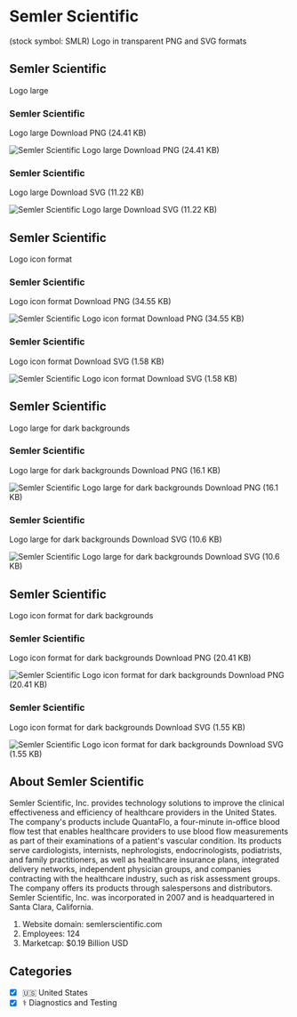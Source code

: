 # Semler Scientific
 (stock symbol: SMLR) Logo in transparent PNG and SVG formats

## Semler Scientific
 Logo large

### Semler Scientific
 Logo large Download PNG (24.41 KB)

![Semler Scientific
 Logo large Download PNG (24.41 KB)](/img/orig/SMLR_BIG-d22c3772.png)

### Semler Scientific
 Logo large Download SVG (11.22 KB)

![Semler Scientific
 Logo large Download SVG (11.22 KB)](/img/orig/SMLR_BIG-5cff8ea1.svg)

## Semler Scientific
 Logo icon format

### Semler Scientific
 Logo icon format Download PNG (34.55 KB)

![Semler Scientific
 Logo icon format Download PNG (34.55 KB)](/img/orig/SMLR-400a2766.png)

### Semler Scientific
 Logo icon format Download SVG (1.58 KB)

![Semler Scientific
 Logo icon format Download SVG (1.58 KB)](/img/orig/SMLR-76ea454a.svg)

## Semler Scientific
 Logo large for dark backgrounds

### Semler Scientific
 Logo large for dark backgrounds Download PNG (16.1 KB)

![Semler Scientific
 Logo large for dark backgrounds Download PNG (16.1 KB)](/img/orig/SMLR_BIG.D-02fbc870.png)

### Semler Scientific
 Logo large for dark backgrounds Download SVG (10.6 KB)

![Semler Scientific
 Logo large for dark backgrounds Download SVG (10.6 KB)](/img/orig/SMLR_BIG.D-52c647d1.svg)

## Semler Scientific
 Logo icon format for dark backgrounds

### Semler Scientific
 Logo icon format for dark backgrounds Download PNG (20.41 KB)

![Semler Scientific
 Logo icon format for dark backgrounds Download PNG (20.41 KB)](/img/orig/SMLR.D-c2bb4004.png)

### Semler Scientific
 Logo icon format for dark backgrounds Download SVG (1.55 KB)

![Semler Scientific
 Logo icon format for dark backgrounds Download SVG (1.55 KB)](/img/orig/SMLR.D-79b38ddf.svg)

## About Semler Scientific


Semler Scientific, Inc. provides technology solutions to improve the clinical effectiveness and efficiency of healthcare providers in the United States. The company's products include QuantaFlo, a four-minute in-office blood flow test that enables healthcare providers to use blood flow measurements as part of their examinations of a patient's vascular condition. Its products serve cardiologists, internists, nephrologists, endocrinologists, podiatrists, and family practitioners, as well as healthcare insurance plans, integrated delivery networks, independent physician groups, and companies contracting with the healthcare industry, such as risk assessment groups. The company offers its products through salespersons and distributors. Semler Scientific, Inc. was incorporated in 2007 and is headquartered in Santa Clara, California.

1. Website domain: semlerscientific.com
2. Employees: 124
3. Marketcap: $0.19 Billion USD


## Categories
- [x] 🇺🇸 United States
- [x] ⚕️ Diagnostics and Testing
